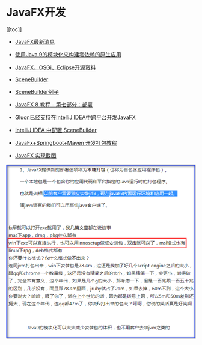 # JavaFX开发


[[toc]]




* [JavaFX最新消息](http://fxexperience.com)

* [使用Java 9的模块化来构建零依赖的原生应用](https://www.tuicool.com/articles/eiu2EnR)

* [JavaFX、OSGi、Eclipse开源资料](http://www.javafxchina.net/main)

* [SceneBuilder](http://gluonhq.com/products/scene-builder)

* [SceneBuilder例子](http://gluonhq.com/developers/samples)

* [JavaFX 8 教程 - 第七部分：部署](http://code.makery.ch/library/javafx-8-tutorial/zh-cn/part7)

* [Gluon已经支持在IntelliJ IDEA中跨平台开发JavaFX](http://www.wingmei.cn/2018/04/18/gluon%E5%B7%B2%E7%BB%8F%E6%94%AF%E6%8C%81%E5%9C%A8intellij-idea%E4%B8%AD%E8%B7%A8%E5%B9%B3%E5%8F%B0%E5%BC%80%E5%8F%91javafx%E4%BA%86)

* [IntelliJ IDEA 中配置 SceneBuilder](https://yangfangs.github.io/2017/07/28/JavaFx-SceneBuilder/#intellij-idea-%E4%B8%AD%E9%85%8D%E7%BD%AE-scenebuilder)

* [JavaFx+Springboot+Maven 开发打包教程](https://segmentfault.com/a/1190000014037443)

* [JavaFX 实现截图](http://www.private-blog.com/2018/01/29/javafx-%E5%AE%9E%E7%8E%B0webview%E6%88%AA%E5%9B%BE)




![](/images/JavaFX.png)
